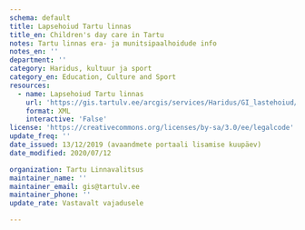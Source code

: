 ```yaml
---
schema: default
title: Lapsehoiud Tartu linnas
title_en: Children's day care in Tartu
notes: Tartu linnas era- ja munitsipaalhoidude info
notes_en: ''
department: ''
category: Haridus, kultuur ja sport
category_en: Education, Culture and Sport
resources:
  - name: Lapsehoiud Tartu linnas
    url: 'https://gis.tartulv.ee/arcgis/services/Haridus/GI_lastehoiud/MapServer/FeatureServer?wsdl'
    format: XML
    interactive: 'False'
license: 'https://creativecommons.org/licenses/by-sa/3.0/ee/legalcode'  
update_freq: ''
date_issued: 13/12/2019 (avaandmete portaali lisamise kuupäev)
date_modified: 2020/07/12

organization: Tartu Linnavalitsus
maintainer_name: ''
maintainer_email: gis@tartulv.ee
maintainer_phone: ''
update_rate: Vastavalt vajadusele

---
```

